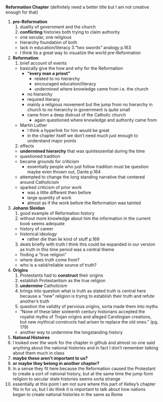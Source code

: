 **Reformation Chapter** (definitely need a better title but I am not creative enough for that)

1. **pre-Reformation** 
   1. duality of government and the church 
   2. **conflicting** histories both trying to claim authority 
     * one secular, one religious
     * hierarchy foundation of both
     * lack in education/literacy 
   3.“two swords” analogy p.163
      * I think its a great way to visualize the world pre-Reformation
2. **Reformation** 
   1. brief account of events
     * basically give the how and why for the Reformation
       * **“every man a priest”**
          * related to no hierarchy 
          * encouraged education/literacy 
          * undermined where knowledge came from i.e. the church 
        * no hierarchy 
        * required literacy 
        * mainly a religious movement but the jump from no hierarchy in church to no hierarchy in government is quite small
       * came from a deep distrust of the Catholic church
         * again questioned where knowledge and authority came from
     * Martin Luther
        * I think a hyperlink for him would be great
        * in the chapter itself we don’t need much just enough to understand major points
   2. effects
     * **undermined hierarchy** that was quintessential during the time
     * questioned tradition 
     * became grounds for criticism 
       * essentially people who just follow tradition must be question maybe even thrown out, Dante p.164 
     * attempted to change the long standing narrative that centered around Catholicism 
     * sparked criticism of prior work
       * was a little different then before
       * large quantity of work
       * almost as if the work before the Reformation was tainted 
3. **Johann Sleidan**
   1. good example of Reformation history 
   2. without more knowledge about him the information in the current book seems adequate 
     * history of career
     * historical ideology 
       * rather die than lie kind of stuff p.169
   3. deals briefly with truth I think this could be expanded in our version as truth in this time period was a central theme
     * finding a “true religion”
     * where does truth come from?
     * who is a valid/reliable source of truth?
4. **Origins** 
   1. Protestants had to **construct** their origins 
   2. establish Protestantism as the true religion
   3. **undermine** Catholicism 
   4. brings into question what is truth as stated truth is central here because a “new” religion is trying to establish their
   truth and refute another’s truth 
   5. question the validity of pervious origins, sorta made them into myths
     * “None of these later sixteenth century historians accepted the royalist myths of Trojan origins and alleged Carolingian         creations, but new mythical constructs had arisen to replace the old ones.” (pg. 179)
     * another way to undermine the longstanding history 
5. **National Histoires**
  1. I looked over the work for the chapter in github and almost no one said anything about the national histories and in 
  fact I don’t remember talking about them much in class
  2. **maybe these aren’t important to us?**
  3. **or maybe they belong in another chapter?**
  4. In a sense they fit here because the Reformation caused the Protestant to create a sort of national history, but at 
  the same time the jump form religion to secular state histories seems sorta strange 
  5. essentially at this point I am not sure where this part of Kelley’s chapter fits in for us, but I do think it is 
  important to talk about how nations began to create national histories in the same as Rome
